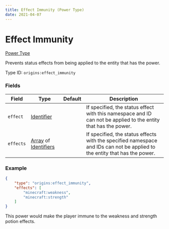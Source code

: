 ```yaml
---
title: Effect Immunity (Power Type)
date: 2021-04-07
---
```


# Effect Immunity

[Power Type](../power_types.md)

Prevents status effects from being applied to the entity that has the power.

Type ID: `origins:effect_immunity`

### Fields

Field  | Type | Default | Description
-------|------|---------|-------------
`effect` | [Identifier](../types/data_types/identifier.md) |  | If specified, the status effect with this namespace and ID can not be applied to the entity that has the power.
`effects` | [Array](../types/data_types/array.md) of [Identifiers](../types/data_types/identifier.md) |  | If specified, the status effects with the specified namespace and IDs can not be applied to the entity that has the power.

### Example
```json
{
	"type": "origins:effect_immunity",
	"effects": [
		"minecraft:weakness",
		"minecraft:strength"
	]
}
```
This power would make the player immune to the weakness and strength potion effects.
